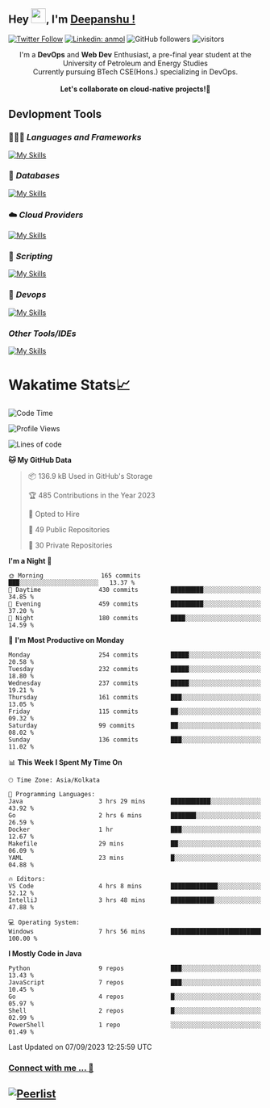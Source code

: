 ## Hey <img src="https://github.com/TheDudeThatCode/TheDudeThatCode/blob/master/Assets/Hi.gif" width="29">, I'm [Deepanshu !](https://bio.link/deepanshgk) 

[![Twitter Follow](https://img.shields.io/twitter/follow/deepanshuurawat?label=Follow)](https://twitter.com/intent/follow?screen_name=deepanshuurawat)
[![Linkedin: anmol](https://img.shields.io/badge/-deepanshu-blue?style=flat-square&logo=Linkedin&logoColor=white&link=https://www.linkedin.com/in/deepanshu-rawat6/)](https://www.linkedin.com/in/deepanshu-rawat6/)
![GitHub followers](https://img.shields.io/github/followers/deepanshu-rawat6?label=Follow&style=social)
![visitors](https://visitor-badge.laobi.icu/badge?page_id=deepanshu-rawat6.deepanshu-rawat6)


<div align="center">
I'm a <b>DevOps</b> and <b>Web Dev</b> Enthusiast, a pre-final year student at the University of Petroleum and Energy Studies <br> Currently pursuing BTech CSE(Hons.) specializing in DevOps.
</div>

<br>

<div align="center">
 <b>Let's collaborate on cloud-native projects!🚀</b>
</div>

## **Devlopment Tools**

### 🧑🏻‍💻 *Languages and Frameworks*
[![My Skills](https://skillicons.dev/icons?i=go,java,py,flask,js,nodejs,express,html,css&theme=dark)](https://skillicons.dev)

### 🛅 *Databases*
[![My Skills](https://skillicons.dev/icons?i=mysql,mongodb,postgres&theme=dark)](https://skillicons.dev)

### ☁️ *Cloud Providers*
[![My Skills](https://skillicons.dev/icons?i=aws,gcp,netlify&theme=dark)](https://skillicons.dev)

### 📜 *Scripting*
[![My Skills](https://skillicons.dev/icons?i=bash&theme=dark)](https://skillicons.dev)

### 👀 *Devops*
[![My Skills](https://skillicons.dev/icons?i=docker,kubernetes,githubactions,jenkins,grafana,prometheus&theme=dark)](https://skillicons.dev)

### *Other Tools/IDEs*
[![My Skills](https://skillicons.dev/icons?i=git,github,vscode,idea,maven&theme=dark)](https://skillicons.dev)

# Wakatime Stats📈

<!--START_SECTION:waka-->
![Code Time](http://img.shields.io/badge/Code%20Time-17%20hrs%2036%20mins-blue)

![Profile Views](http://img.shields.io/badge/Profile%20Views-0-blue)

![Lines of code](https://img.shields.io/badge/From%20Hello%20World%20I%27ve%20Written-1.2%20million%20lines%20of%20code-blue)

**🐱 My GitHub Data** 

> 📦 136.9 kB Used in GitHub's Storage 
 > 
> 🏆 485 Contributions in the Year 2023
 > 
> 💼 Opted to Hire
 > 
> 📜 49 Public Repositories 
 > 
> 🔑 30 Private Repositories 
 > 
**I'm a Night 🦉** 

```text
🌞 Morning                165 commits         ███░░░░░░░░░░░░░░░░░░░░░░   13.37 % 
🌆 Daytime                430 commits         █████████░░░░░░░░░░░░░░░░   34.85 % 
🌃 Evening                459 commits         █████████░░░░░░░░░░░░░░░░   37.20 % 
🌙 Night                  180 commits         ████░░░░░░░░░░░░░░░░░░░░░   14.59 % 
```
📅 **I'm Most Productive on Monday** 

```text
Monday                   254 commits         █████░░░░░░░░░░░░░░░░░░░░   20.58 % 
Tuesday                  232 commits         █████░░░░░░░░░░░░░░░░░░░░   18.80 % 
Wednesday                237 commits         █████░░░░░░░░░░░░░░░░░░░░   19.21 % 
Thursday                 161 commits         ███░░░░░░░░░░░░░░░░░░░░░░   13.05 % 
Friday                   115 commits         ██░░░░░░░░░░░░░░░░░░░░░░░   09.32 % 
Saturday                 99 commits          ██░░░░░░░░░░░░░░░░░░░░░░░   08.02 % 
Sunday                   136 commits         ███░░░░░░░░░░░░░░░░░░░░░░   11.02 % 
```


📊 **This Week I Spent My Time On** 

```text
🕑︎ Time Zone: Asia/Kolkata

💬 Programming Languages: 
Java                     3 hrs 29 mins       ███████████░░░░░░░░░░░░░░   43.92 % 
Go                       2 hrs 6 mins        ███████░░░░░░░░░░░░░░░░░░   26.59 % 
Docker                   1 hr                ███░░░░░░░░░░░░░░░░░░░░░░   12.67 % 
Makefile                 29 mins             ██░░░░░░░░░░░░░░░░░░░░░░░   06.09 % 
YAML                     23 mins             █░░░░░░░░░░░░░░░░░░░░░░░░   04.88 % 

🔥 Editors: 
VS Code                  4 hrs 8 mins        █████████████░░░░░░░░░░░░   52.12 % 
IntelliJ                 3 hrs 48 mins       ████████████░░░░░░░░░░░░░   47.88 % 

💻 Operating System: 
Windows                  7 hrs 56 mins       █████████████████████████   100.00 % 
```

**I Mostly Code in Java** 

```text
Python                   9 repos             ███░░░░░░░░░░░░░░░░░░░░░░   13.43 % 
JavaScript               7 repos             ███░░░░░░░░░░░░░░░░░░░░░░   10.45 % 
Go                       4 repos             █░░░░░░░░░░░░░░░░░░░░░░░░   05.97 % 
Shell                    2 repos             █░░░░░░░░░░░░░░░░░░░░░░░░   02.99 % 
PowerShell               1 repo              ░░░░░░░░░░░░░░░░░░░░░░░░░   01.49 % 
```




 Last Updated on 07/09/2023 12:25:59 UTC
<!--END_SECTION:waka-->



### [Connect with me ... 💬](https://bio.link/deepanshgk) 
[![Peerlist](https://github-readme-badge.peerlist.io/api/deepanshurawat6?style=social)](https://peerlist.io/deepanshurawat6) 
---

<!--- 
![Snake animation](https://github.com/deepanshu-rawat6/deepanshu-rawat6/blob/output/github-contribution-grid-snake.svg)
---
--->

<!--- 
[![@deepanshurawat6's Holopin board](https://holopin.io/api/user/board?user=deepanshurawat6)](https://holopin.io/@deepanshurawat6)
---
--->
